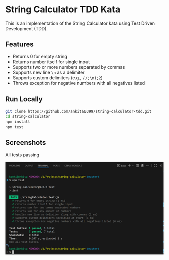 # String Calculator TDD Kata

This is an implementation of the String Calculator kata using Test Driven Development (TDD).

## Features
- Returns 0 for empty string
- Returns number itself for single input
- Supports two or more numbers separated by commas
- Supports new line `\n` as a delimiter
- Supports custom delimiters (e.g., `//;\n1;2`)
- Throws exception for negative numbers with all negatives listed

## Run Locally
```bash
git clone https://github.com/ankita0399/string-calculator-tdd.git
cd string-calculator
npm install
npm test
```

## Screenshots

All tests passing

![All tests passing](docs/tests-passing.png)
